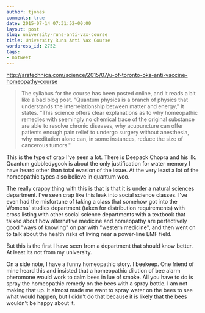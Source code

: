 ```yaml
---
author: tjones
comments: true
date: 2015-07-14 07:31:52+00:00
layout: post
slug: university-runs-anti-vax-course
title: University Runs Anti Vax Course
wordpress_id: 2752
tags:
- notweet
---
```


http://arstechnica.com/science/2015/07/u-of-toronto-oks-anti-vaccine-homeopathy-course



<blockquote>
The syllabus for the course has been posted online, and it reads a bit like a bad blog post. "Quantum physics is a branch of physics that understands the interrelationship between matter and energy," It states. "This science offers clear explanations as to why homeopathic remedies with seemingly no chemical trace of the original substance are able to resolve chronic diseases, why acupuncture can offer patients enough pain relief to undergo surgery without anesthesia, why meditation alone can, in some instances, reduce the size of cancerous tumors."
</blockquote>



This is the type of crap I've seen a lot. There is Deepack Chopra and his ilk. Quantum gobbledygook is about the only justification for water memory I have heard other than total evasion of the issue. At the very least a lot of the homeopathic types also believe in quantum woo.

The really crappy thing with this is that is that it is under a natural sciences department. I've seen crap like this leak into social science classes. I've even had the misfortune of taking a class that somehow got into the Womens' studies department (taken for distribution requirements) with cross listing with other social science departments with a textbook that talked about how alternative medicine and homeopathy are perfectively good "ways of knowing" on par with "western medicine", and then went on to talk about the health risks of living near a power-line EMF field.

But this is the first I have seen from a department that should know better. At least its not from my university.

On a side note, I have a funny homeopathic story. I beekeep. One friend of mine heard this and insisted that a homeopathic dilution of bee alarm pheromone would work to calm bees in lue of smoke. All you have to do is spray the homeopathic remedy on the bees with a spray bottle. I am not making that up. It almost made me want to spray water on the bees to see what would happen, but I didn't do that because it is likely that the bees wouldn't be happy about it.
